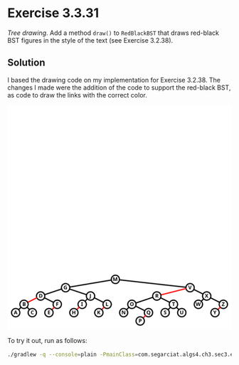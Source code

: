 # Exercise 3.3.31

*Tree drawing*. Add a method `draw()` to `RedBlackBST` that draws red-black BST
figures in the style of the text (see Exercise 3.2.38).

## Solution

I based the drawing code on my implementation for Exercise 3.2.38. The changes I made
were the addition of the code to support the red-black BST, as code to draw the links
with the correct color.

![Red Black BST Drawing](./red-black-bst-drawing.png)

To try it out, run as follows:

```bash
./gradlew -q --console=plain -PmainClass=com.segarciat.algs4.ch3.sec3.ex31.RedBlackBST run
```
